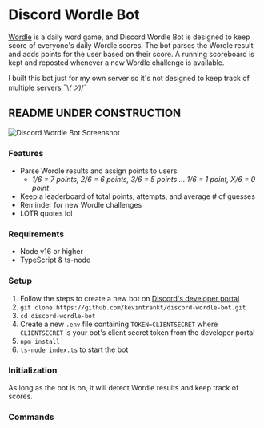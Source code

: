 
# Discord Wordle Bot

[Wordle](https://www.powerlanguage.co.uk/wordle/) is a daily word game, and Discord Wordle Bot is designed to keep score of everyone's daily Wordle scores. The bot parses the Wordle result and adds points for the user based on their score. A running scoreboard is kept and reposted whenever a new Wordle challenge is available.

I built this bot just for my own server so it's not designed to keep track of multiple servers ¯\\_(ツ)_/¯
## README UNDER CONSTRUCTION

![Discord Wordle Bot Screenshot](https://i.imgur.com/DD1Lmom.png)

### Features

 - Parse Wordle results and assign points to users
	 - *1/6 = 7 points, 2/6 = 6 points, 3/6 = 5 points ... 1/6 = 1 point, X/6 = 0 point*
 - Keep a leaderboard of total points, attempts, and average # of guesses
 - Reminder for new Wordle challenges
 - LOTR quotes lol
 
### Requirements
- Node v16 or higher
- TypeScript & ts-node

### Setup
1. Follow the steps to create a new bot on [Discord's developer portal](https://discord.com/developers/applications)
2. `git clone https://github.com/kevintrankt/discord-wordle-bot.git`
3. `cd discord-wordle-bot`
4. Create a new `.env` file containing `TOKEN=CLIENTSECRET` where `CLIENTSECRET` is your bot's client secret token from the developer portal
5. `npm install`
6. `ts-node index.ts` to start the bot

### Initialization
As long as the bot is on, it will detect Wordle results and keep track of scores.

### Commands


